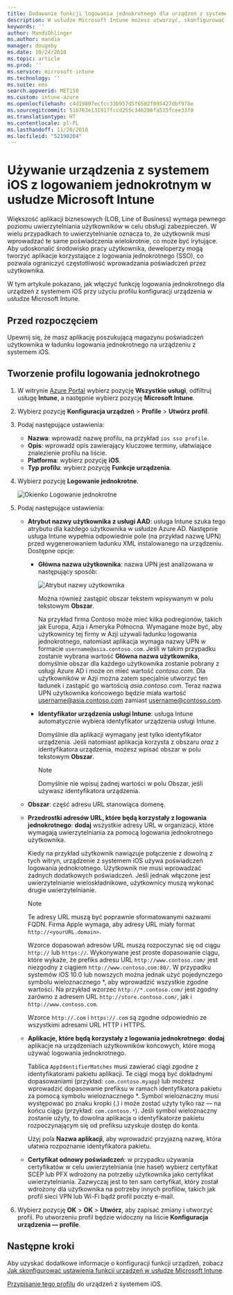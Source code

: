 ```yaml
---
title: Dodawanie funkcji logowania jednokrotnego dla urządzeń z systemem iOS w usłudze Microsoft Intune — Azure | Microsoft Docs
description: W usłudze Microsoft Intune możesz utworzyć, skonfigurować, zezwolić lub włączyć używanie funkcji logowania jednokrotnego (SSO) zamiast hasła w celu uwierzytelniania w zasobach i danych Twojej organizacji dla urządzeń z systemem iOS. Aby korzystać z logowania jednokrotnego, utwórz profil konfiguracji urządzenia, a następnie wprowadź nazwę UPN, identyfikator urządzenia, swoje aplikacje i certyfikat na potrzeby uwierzytelniania użytkownika i urządzenia.
keywords: ''
author: MandiOhlinger
ms.author: mandia
manager: dougeby
ms.date: 10/24/2018
ms.topic: article
ms.prod: ''
ms.service: microsoft-intune
ms.technology: ''
ms.suite: ems
search.appverid: MET150
ms.custom: intune-azure
ms.openlocfilehash: c4d19807ecfcc33b957d5f6582f095427dbf978e
ms.sourcegitcommit: 51b763e131917fccd255c346286fa515fcee33f0
ms.translationtype: HT
ms.contentlocale: pl-PL
ms.lasthandoff: 11/20/2018
ms.locfileid: "52190204"
---
```

# <a name="use-single-sign-on-ios-device-in-microsoft-intune"></a>Używanie urządzenia z systemem iOS z logowaniem jednokrotnym w usłudze Microsoft Intune

Większość aplikacji biznesowych (LOB, Line of Business) wymaga pewnego poziomu uwierzytelniania użytkowników w celu obsługi zabezpieczeń. W wielu przypadkach to uwierzytelnianie oznacza to, że użytkownik musi wprowadzać te same poświadczenia wielokrotnie, co może być irytujące. Aby udoskonalić środowisko pracy użytkownika, deweloperzy mogą tworzyć aplikacje korzystające z logowania jednokrotnego (SSO), co pozwala ograniczyć częstotliwość wprowadzania poświadczeń przez użytkownika.

W tym artykule pokazano, jak włączyć funkcję logowania jednokrotnego dla urządzeń z systemem iOS przy użyciu profilu konfiguracji urządzenia w usłudze Microsoft Intune.

## <a name="before-you-begin"></a>Przed rozpoczęciem

Upewnij się, że masz aplikację poszukującą magazynu poświadczeń użytkownika w ładunku logowania jednokrotnego na urządzeniu z systemem iOS.

## <a name="create-the-sso-profile"></a>Tworzenie profilu logowania jednokrotnego

1. W witrynie [Azure Portal](https://portal.azure.com) wybierz pozycję **Wszystkie usługi**, odfiltruj usługę **Intune**, a następnie wybierz pozycję **Microsoft Intune**.
2. Wybierz pozycję **Konfiguracja urządzeń** > **Profile** > **Utwórz profil**.
3. Podaj następujące ustawienia:

    - **Nazwa**: wprowadź nazwę profilu, na przykład `ios sso profile`.
    - **Opis**: wprowadź opis zawierający kluczowe terminy, ułatwiające znalezienie profilu na liście.
    - **Platforma**: wybierz pozycję **iOS**.
    - **Typ profilu**: wybierz pozycję **Funkcje urządzenia**.

4. Wybierz pozycję **Logowanie jednokrotne**.

    ![Okienko Logowanie jednokrotne](./media/sso-blade.png)

5. Podaj następujące ustawienia: 

    - **Atrybut nazwy użytkownika z usługi AAD**: usługa Intune szuka tego atrybutu dla każdego użytkownika w usłudze Azure AD. Następnie usługa Intune wypełnia odpowiednie pole (na przykład nazwę UPN) przed wygenerowaniem ładunku XML instalowanego na urządzeniu. Dostępne opcje:
    
        - **Główna nazwa użytkownika**: nazwa UPN jest analizowana w następujący sposób:

            ![Atrybut nazwy użytkownika](media/User-name-attribute.png)

            Można również zastąpić obszar tekstem wpisywanym w polu tekstowym **Obszar**.

            Na przykład firma Contoso może mieć kilka podregionów, takich jak Europa, Azja i Ameryka Północna. Wymagane może być, aby użytkownicy tej firmy w Azji używali ładunku logowania jednokrotnego, natomiast aplikacja wymaga nazwy UPN w formacie `username@asia.contoso.com`. Jeśli w takim przypadku zostanie wybrana wartość **Główna nazwa użytkownika**, domyślnie obszar dla każdego użytkownika zostanie pobrany z usługi Azure AD i może on mieć wartość *contoso.com*. Dla użytkowników w Azji można zatem specjalnie utworzyć ten ładunek i zastąpić go wartością *asia.contoso.com*. Teraz nazwa UPN użytkownika końcowego będzie miała wartość username@asia.contoso.com zamiast username@contoso.com.

        - **Identyfikator urządzenia usługi Intune**: usługa Intune automatycznie wybiera identyfikator urządzenia usługi Intune. 

            Domyślnie dla aplikacji wymagany jest tylko identyfikator urządzenia. Jeśli natomiast aplikacja korzysta z obszaru *oraz* z identyfikatora urządzenia, możesz wpisać obszar w polu tekstowym **Obszar**.

            > [!NOTE]
            > Domyślnie nie wpisuj żadnej wartości w polu Obszar, jeśli używasz identyfikatora urządzenia.

    - **Obszar**: część adresu URL stanowiąca domenę.
    
    - **Przedrostki adresów URL, które będą korzystały z logowania jednokrotnego**: **dodaj** wszystkie adresy URL w organizacji, które wymagają uwierzytelniania za pomocą logowania jednokrotnego użytkownika. 

        Kiedy na przykład użytkownik nawiązuje połączenie z dowolną z tych witryn, urządzenie z systemem iOS używa poświadczeń logowania jednokrotnego. Użytkownik nie musi wprowadzać żadnych dodatkowych poświadczeń. Jeśli jednak włączone jest uwierzytelnianie wieloskładnikowe, użytkownicy muszą wykonać drugie uwierzytelnianie.

        > [!NOTE]
        > Te adresy URL muszą być poprawnie sformatowanymi nazwami FQDN. Firma Apple wymaga, aby adresy URL miały format `http://<yourURL.domain>`.

        Wzorce dopasowań adresów URL muszą rozpoczynać się od ciągu `http://` lub `https://`. Wykonywane jest proste dopasowanie ciągu, które wykaże, że prefiks adresu URL `http://www.contoso.com/` jest niezgodny z ciągiem `http://www.contoso.com:80/`. W przypadku systemów iOS 10.0 lub nowszych można jednak użyć pojedynczego symbolu wieloznacznego \*, aby wprowadzić wszystkie zgodne wartości. Na przykład wzorzec `http://*.contoso.com/` jest zgodny zarówno z adresem URL `http://store.contoso.com/`, jak i `http://www.contoso.com`.

        Wzorce `http://.com` i `https://.com` są zgodne odpowiednio ze wszystkimi adresami URL HTTP i HTTPS.
    
    - **Aplikacje, które będą korzystały z logowania jednokrotnego**: **dodaj** aplikacje na urządzeniach użytkowników końcowych, które mogą używać logowania jednokrotnego. 

        Tablica `AppIdentifierMatches` musi zawierać ciągi zgodne z identyfikatorami pakietu aplikacji. Te ciągi mogą być dokładnymi dopasowaniami (przykład: `com.contoso.myapp`) lub możesz wprowadzić dopasowanie prefiksu w ramach identyfikatora pakietu za pomocą symbolu wieloznacznego \*. Symbol wieloznaczny musi występować po znaku kropki (.) i może zostać użyty tylko raz — na końcu ciągu (przykład: `com.contoso.*`). Jeśli symbol wieloznaczny zostanie użyty, to dowolna aplikacja o identyfikatorze pakietu rozpoczynającym się od prefiksu uzyskuje dostęp do konta.

        Użyj pola **Nazwa aplikacji**, aby wprowadzić przyjazną nazwę, która ułatwia rozpoznanie identyfikatora pakietu.
    
    - **Certyfikat odnowy poświadczeń**: w przypadku używania certyfikatów w celu uwierzytelniania (nie haseł) wybierz certyfikat SCEP lub PFX wdrożony na potrzeby użytkownika jako certyfikat uwierzytelniania. Zazwyczaj jest to ten sam certyfikat, który został wdrożony dla użytkownika na potrzeby innych profilów, takich jak profil sieci VPN lub Wi-Fi bądź profil poczty e-mail.

6. Wybierz pozycję **OK** > **OK** > **Utwórz**, aby zapisać zmiany i utworzyć profil. Po utworzeniu profil będzie widoczny na liście **Konfiguracja urządzenia — profile**. 

## <a name="next-steps"></a>Następne kroki

Aby uzyskać dodatkowe informacje o konfiguracji funkcji urządzeń, zobacz [Jak skonfigurować ustawienia funkcji urządzeń w usłudze Microsoft Intune](device-features-configure.md).

[Przypisanie tego profilu](device-profile-assign.md) do urządzeń z systemem iOS.
